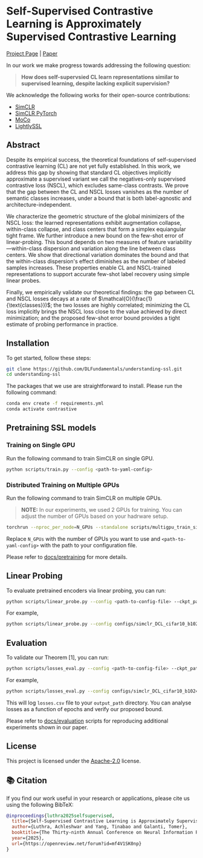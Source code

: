 # Self-Supervised Contrastive Learning is Approximately Supervised Contrastive Learning
[Project Page](https://dlfundamentals.github.io/ssl-is-approximately-sl/) | [Paper](https://arxiv.org/abs/2506.04411)

In our work we make progress towards addressing the following question:

> **How does self-supervsied CL learn representations similar to supervised learning, despite lacking explicit supervision?**

We acknowledge the following works for their open-source contributions:

* [SimCLR](https://github.com/google-research/simclr)
* [SimCLR PyTorch](https://github.com/Spijkervet/SimCLR/tree/master)
* [MoCo](https://github.com/facebookresearch/moco)
* [LightlySSL](https://github.com/lightly-ai/lightly)

## Abstract

Despite its empirical success, the theoretical foundations of self-supervised contrastive learning (CL) are not yet fully established. In this work, we address this gap by showing that standard CL objectives implicitly approximate a supervised variant we call the negatives-only supervised contrastive loss (NSCL), which excludes same-class contrasts. We prove that the gap between the CL and NSCL losses vanishes as the number of semantic classes increases, under a bound that is both label-agnostic and architecture-independent.

We characterize the geometric structure of the global minimizers of the NSCL loss: the learned representations exhibit augmentation collapse, within-class collapse, and class centers that form a simplex equiangular tight frame. We further introduce a new bound on the few-shot error of linear-probing. This bound depends on two measures of feature variability—within-class dispersion and variation along the line between class centers. We show that directional variation dominates the bound and that the within-class dispersion's effect diminishes as the number of labeled samples increases. These properties enable CL and NSCL-trained representations to support accurate few-shot label recovery using simple linear probes.

Finally, we empirically validate our theoretical findings: the gap between CL and NSCL losses decays at a rate of $\mathcal{O}(\frac{1}{\text{classes}})$; the two losses are highly correlated; minimizing the CL loss implicitly brings the NSCL loss close to the value achieved by direct minimization; and the proposed few-shot error bound provides a tight estimate of probing performance in practice.

## Installation

To get started, follow these steps:

```bash
git clone https://github.com/DLFundamentals/understanding-ssl.git
cd understanding-ssl
```

The packages that we use are straightforward to install. Please run the following command:

```bash
conda env create -f requirements.yml
conda activate contrastive
```

## Pretraining SSL models

### Training on Single GPU

Run the following command to train SimCLR on single GPU.

```bash
python scripts/train.py --config <path-to-yaml-config>
```

### Distributed Training on Multiple GPUs

Run the following command to train SimCLR on multiple GPUs.
> **NOTE:** In our experiments, we used 2 GPUs for training. You can adjust the number of GPUs based on your hadrware setup.

```bash
torchrun --nproc_per_node=N_GPUs --standalone scripts/multigpu_train_simclr.py --config <path-to-yaml-config>
```

Replace `N_GPUs` with the number of GPUs you want to use and `<path-to-yaml-config>` with the path to your configuration file.

Please refer to [docs/pretraining](https://github.com/DLFundamentals/understanding-ssl/blob/main/docs/pretraining.md) for more details.

## Linear Probing

To evaluate pretrained encoders via linear probing, you can run:

```bash
python scripts/linear_probe.py --config <path-to-config-file> --ckpt_path <path-to-ckpt-dir> --output_path <path-to-save-logs> --N <n_samples>
```

For example,

```bash
python scripts/linear_probe.py --config configs/simclr_DCL_cifar10_b1024.yaml --ckpt_path experiments/simclr/cifar10_dcl/checkpoints/ --output_path logs/cifar10/ --N 500
```

## Evaluation

To validate our Theorem [1], you can run:

```bash
python scripts/losses_eval.py --config <path-to-config-file> --ckpt_path <path-to-ckpt-dir> --output_path <path-to-save-logs>
```

For example,

```bash
python scripts/losses_eval.py --config configs/simclr_DCL_cifar10_b1024.yaml --ckpt_path experiments/simclr/cifar10_dcl/checkpoints/ --output_path logs/cifar10/simclr/exp1/
```

This will log `losses.csv` file to your `output_path` directory. You can analyse losses as a function of epochs and verify our proposed bound.

Please refer to [docs/evaluation](https://github.com/DLFundamentals/understanding-ssl/blob/main/docs/evaluation.md) scripts for reproducing additional experiments shown in our paper.

## License

This project is licensed under the [Apache-2.0](https://github.com/DLFundamentals/understanding-ssl?tab=Apache-2.0-1-ov-file) license.

## 📚 Citation

If you find our work useful in your research or applications, please cite us using the following BibTeX:

```bibtex
@inproceedings{luthra2025selfsupervised,
  title={Self-Supervised Contrastive Learning is Approximately Supervised Contrastive Learning},
  author={Luthra, Achleshwar and Yang, Tinabao and Galanti, Tomer},
  booktitle={The Thirty-ninth Annual Conference on Neural Information Processing Systems},
  year={2025},
  url={https://openreview.net/forum?id=mf4V1SK0np}
}

```
